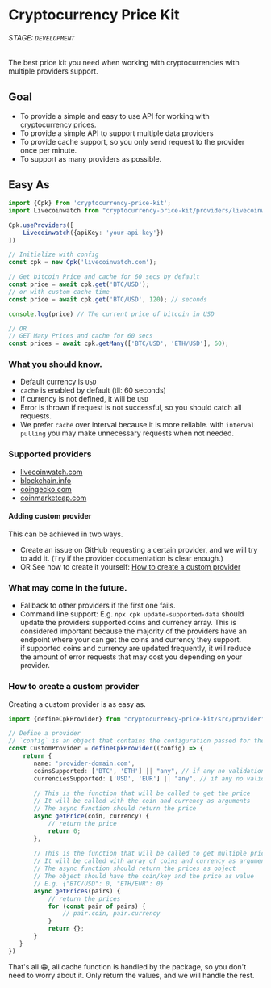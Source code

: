 # Cryptocurrency Price Kit 
###### STAGE: `DEVELOPMENT`
The best price kit you need when working with cryptocurrencies with multiple providers support.

## Goal
 - To provide a simple and easy to use API for working with cryptocurrency prices.
 - To provide a simple API to support multiple data providers
 - To provide cache support, so you only send request to the provider once per minute.
 - To support as many providers as possible.


## Easy As

```typescript
import {Cpk} from 'cryptocurrency-price-kit';
import Livecoinwatch from "cryptocurrency-price-kit/providers/livecoinwatch.com";

Cpk.useProviders([
    Livecoinwatch({apiKey: 'your-api-key'})
])

// Initialize with config
const cpk = new Cpk('livecoinwatch.com');

// Get bitcoin Price and cache for 60 secs by default
const price = await cpk.get('BTC/USD');
// or with custom cache time
const price = await cpk.get('BTC/USD', 120); // seconds

console.log(price) // The current price of bitcoin in USD

// OR
// GET Many Prices and cache for 60 secs
const prices = await cpk.getMany(['BTC/USD', 'ETH/USD'], 60);
```

### What you should know.
- Default currency is `USD`
- `cache` is enabled by default (tll: 60 seconds)
- If currency is not defined, it will be `USD`
- Error is thrown if request is not successful, so you should catch all requests.
- We prefer `cache` over interval because it is more reliable. with `interval pulling` you may make unnecessary requests when not needed.

### Supported providers

- [livecoinwatch.com](https://livecoinwatch.com)
- [blockchain.info](https://blockchain.info)
- [coingecko.com](https://coingecko.com)
- [coinmarketcap.com](https://coinmarketcap.com)

#### Adding custom provider
This can be achieved in two ways.

- Create an issue on GitHub requesting a certain provider, and we will try to add it. (`Try` if the provider documentation is clear enough.)
- OR See how to create it yourself: [How to create a custom provider](#how-to-create-a-custom-provider)

### What may come in the future.
- Fallback to other providers if the first one fails.
- Command line support: E.g. `npx cpk update-supported-data` should update the providers supported coins and currency array. 
      This is considered important because the majority of the providers have an endpoint where your can get the coins and currency they support.
      <br> if supported coins and currency are updated frequently, it will reduce the amount of error requests that may cost you depending on your provider.



### How to create a custom provider
Creating a custom provider is as easy as.

```typescript
import {defineCpkProvider} from "cryptocurrency-price-kit/src/provider";

// Define a provider
// `config` is an object that contains the configuration passed for the provider.
const CustomProvider = defineCpkProvider((config) => {
    return {
       name: 'provider-domain.com',
       coinsSupported: ['BTC', 'ETH'] || "any", // if any no validation is done
       currenciesSupported: ['USD', 'EUR'] || "any", // if any no validation is done
       
       // This is the function that will be called to get the price
       // It will be called with the coin and currency as arguments
       // The async function should return the price
       async getPrice(coin, currency) {
           // return the price
           return 0;
       },
       
       // This is the function that will be called to get multiple prices
       // It will be called with array of coins and currency as arguments
       // The async function should return the prices as object
       // The object should have the coin/key and the price as value
       // E.g. {"BTC/USD": 0, "ETH/EUR": 0}
       async getPrices(pairs) {
           // return the prices
           for (const pair of pairs) {
               // pair.coin, pair.currency
           }
           return {};
       }
   }
})
```
That's all 😁, all cache function is handled by the package, so you don't need to worry about it.
Only return the values, and we will handle the rest.
